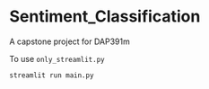 # Sentiment_Classification
A capstone project for DAP391m 

To use `only_streamlit.py` 
   ```sh
   streamlit run main.py
   ```
